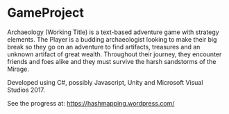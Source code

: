 # GameProject

Archaeology (Working Title) is a text-based adventure game with strategy elements. 
The Player is a budding archaeologist looking to make their big break so they go on an adventure to find artifacts, 
treasures and an unknown artifact of great wealth. Throughout their journey, 
they encounter friends and foes alike and they must survive the harsh sandstorms of the Mirage.

Developed using C#, possibly Javascript, Unity and Microsoft Visual Studios 2017.

See the progress at: https://hashmapping.wordpress.com/

